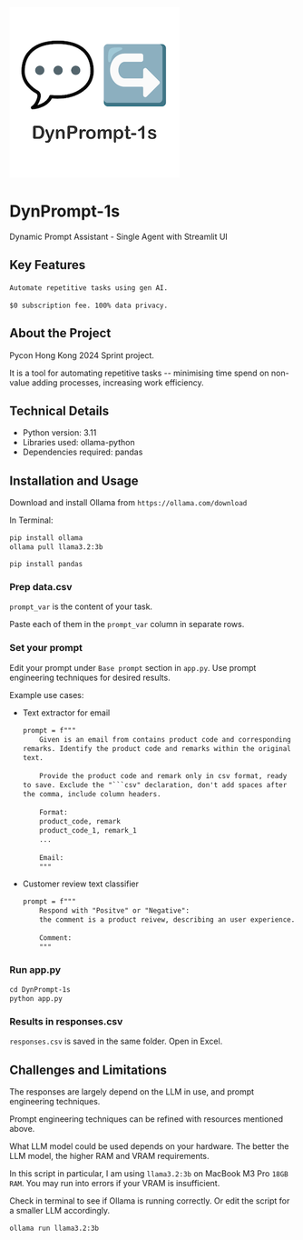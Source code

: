 ![image description](image/logo.png)

# DynPrompt-1s

Dynamic Prompt Assistant - Single Agent with Streamlit UI 

## Key Features

``Automate repetitive tasks using gen AI.``

``$0 subscription fee. 100% data privacy.``

## About the Project

Pycon Hong Kong 2024 Sprint project. 

It is a tool for automating repetitive tasks -- minimising time spend on non-value adding processes, increasing work efficiency. 

## Technical Details

- Python version: 3.11
- Libraries used: ollama-python
- Dependencies required: pandas 

## Installation and Usage

Download and install Ollama from ``https://ollama.com/download`` 

In Terminal: 

```
pip install ollama 
ollama pull llama3.2:3b
```

```
pip install pandas 
```

### Prep data.csv

``prompt_var`` is the content of your task. 

Paste each of them in the ``prompt_var`` column in separate rows. 

### Set your prompt 

Edit your prompt under ``Base prompt`` section in ``app.py``. Use prompt engineering techniques for desired results. 

Example use cases: 

- Text extractor for email
    ```
    prompt = f"""
        Given is an email from contains product code and corresponding remarks. Identify the product code and remarks within the original text. 
        
        Provide the product code and remark only in csv format, ready to save. Exclude the "```csv" declaration, don't add spaces after the comma, include column headers.

        Format:
        product_code, remark
        product_code_1, remark_1
        ...
        
        Email:
        """
    ```

- Customer review text classifier 
    ```
    prompt = f"""
        Respond with "Positve" or "Negative": 
        the comment is a product reivew, describing an user experience. 

        Comment:
        """
    ```

### Run app.py

```
cd DynPrompt-1s
python app.py
```

### Results in responses.csv 

``responses.csv`` is saved in the same folder. Open in Excel. 

## Challenges and Limitations

The responses are largely depend on the LLM in use, and prompt engineering techniques. 

Prompt engineering techniques can be refined with resources mentioned above. 

What LLM model could be used depends on your hardware. The better the LLM model, the higher RAM and VRAM requirements. 

In this script in particular, I am using ``llama3.2:3b`` on MacBook M3 Pro ``18GB RAM``. You may run into errors if your VRAM is insufficient. 

Check in terminal to see if Ollama is running correctly. Or edit the script for a smaller LLM accordingly. 

```
ollama run llama3.2:3b
```
